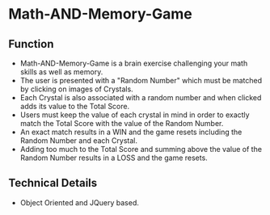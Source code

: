 # Math-AND-Memory-Game

## Function

* Math-AND-Memory-Game is a brain exercise challenging your math skills as well as memory.
* The user is presented with a "Random Number" which must be matched by clicking on images of Crystals.
* Each Crystal is also associated with a random number and when clicked adds its value to the Total Score.
* Users must keep the value of each crystal in mind in order to exactly match the Total Score with the value of the Random Number.  
* An exact match results in a WIN and the game resets including the Random Number and each Crystal.   
* Adding too much to the Total Score and summing above the value of the Random Number results in a LOSS and the game resets.

## Technical Details 

*  Object Oriented and JQuery based.





